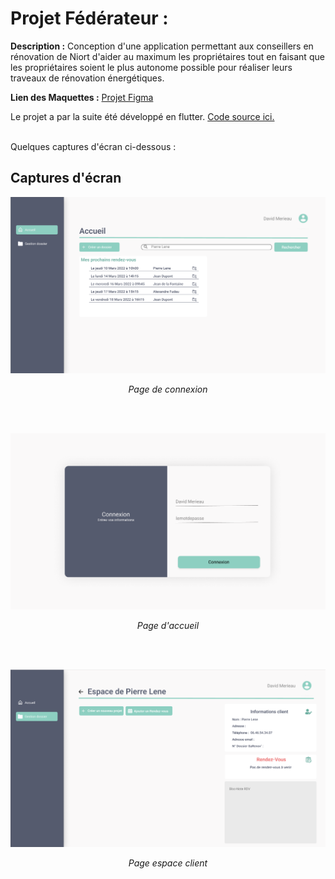 # Projet Fédérateur :

<b>Description :</b> Conception d'une application permettant aux conseillers en rénovation de Niort d'aider au maximum les propriétaires tout en faisant que les propriétaires soient le plus autonome possible pour réaliser leurs traveaux de rénovation énergétiques.

<b>Lien des Maquettes :</b> [Projet Figma](https://www.figma.com/file/ctK1oMrKnSEndMt9AWRm2o/ProjetFederateur?node-id=0%3A1)

Le projet a par la suite été développé en flutter. [Code source ici.]()

</br>
Quelques captures d'écran ci-dessous :


## Captures d'écran

![connexion](https://github.com/LeoThinnes/UX-UI/blob/main/Images/projetFed/PF-Accuei.png)
<p align=center> <i>Page de connexion</i> </p>
</br></br>

![accueil](https://github.com/LeoThinnes/UX-UI/blob/main/Images/projetFed/PF-connexion.png)
<p align=center><i>Page d'accueil</i></p>
</br></br>

![espaceClient](https://github.com/LeoThinnes/UX-UI/blob/main/Images/projetFed/PF-EspaceClient.png)
<p align=center><i>Page espace client</i></p>


